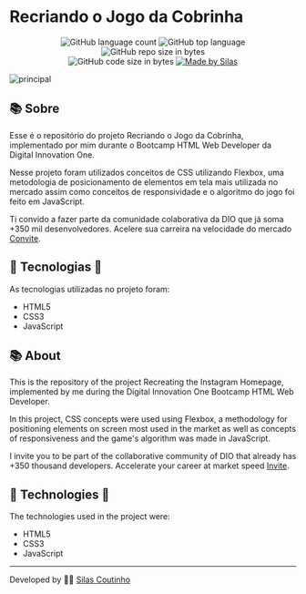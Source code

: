 # Recriando o Jogo da Cobrinha
<p align="center">
  <img alt="GitHub language count" src="https://img.shields.io/github/languages/count/silasmakou/snake-game">
  <img alt="GitHub top language" src="https://img.shields.io/github/languages/top/silasmakou/snake-game?logo=html">
  <img alt="GitHub repo size in bytes" src="https://img.shields.io/github/repo-size/silasmakou/snake-game?color=green">
  <br>
  <img alt="GitHub code size in bytes" src="https://img.shields.io/github/last-commit/silasmakou/snake-game">
  <a href="https://www.linkedin.com/in/silas-coutinho/">
    <img alt="Made by Silas" src="https://img.shields.io/badge/made%20by-Silas-%2304D361">
  </a>
</p>


![principal](https://user-images.githubusercontent.com/79108882/117722023-f3f4c100-b1b6-11eb-81db-f22a910ce2a7.jpg)




## :books: Sobre

Esse é o repositório do projeto Recriando o Jogo da Cobrinha, implementado por mim durante o Bootcamp HTML Web Developer da Digital Innovation One.

Nesse projeto foram utilizados conceitos de CSS utilizando Flexbox, uma metodologia de posicionamento de elementos em tela mais utilizada no mercado assim como conceitos de responsividade e o algoritmo do jogo foi feito em JavaScript.

Ti convido a fazer parte da comunidade colaborativa da DIO que já soma +350 mil desenvolvedores. Acelere sua carreira na velocidade do mercado [Convite](https://digitalinnovation.one/sign-up?ref=ZUKHH3039R).

## 🚀 Tecnologias 🚀

As tecnologias utilizadas no projeto foram:

- HTML5
- CSS3
- JavaScript

## :books: About

This is the repository of the project Recreating the Instagram Homepage, implemented by me during the Digital Innovation One Bootcamp HTML Web Developer.

In this project, CSS concepts were used using Flexbox, a methodology for positioning elements on screen most used in the market as well as concepts of responsiveness and the game's algorithm was made in JavaScript.

I invite you to be part of the collaborative community of DIO that already has +350 thousand developers. Accelerate your career at market speed [Invite](https://digitalinnovation.one/sign-up?ref=ZUKHH3039R).

## :rocket: Technologies :rocket:

The technologies used in the project were:

- HTML5
- CSS3
- JavaScript

------

Developed by :construction_worker_man:  [Silas Coutinho](https://github.com/silasmakou)